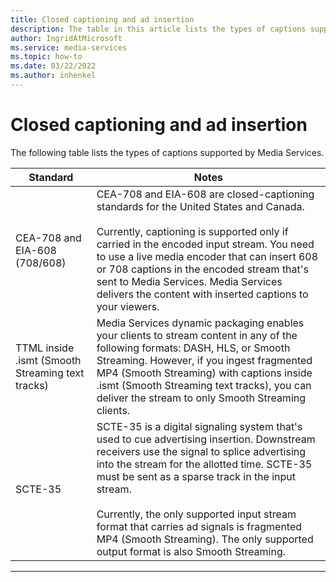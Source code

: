 ```yaml
---
title: Closed captioning and ad insertion
description: The table in this article lists the types of captions supported by Media Services.
author: IngridAtMicrosoft
ms.service: media-services
ms.topic: how-to
ms.date: 03/22/2022
ms.author: inhenkel
---
```


# Closed captioning and ad insertion

The following table lists the types of captions supported by Media Services.

| Standard | Notes |
| -------- | ----- |
| CEA-708 and EIA-608 (708/608) | CEA-708 and EIA-608 are closed-captioning standards for the United States and Canada.<br/><br/>Currently, captioning is supported only if carried in the encoded input stream. You need to use a live media encoder that can insert 608 or 708 captions in the encoded stream that's sent to Media Services. Media Services delivers the content with inserted captions to your viewers. |
| TTML inside .ismt (Smooth Streaming text tracks) | Media Services dynamic packaging enables your clients to stream content in any of the following formats: DASH, HLS, or Smooth Streaming. However, if you ingest fragmented MP4 (Smooth Streaming) with captions inside .ismt (Smooth Streaming text tracks), you can deliver the stream to only Smooth Streaming clients. |
| SCTE-35 | SCTE-35 is a digital signaling system that's used to cue advertising insertion. Downstream receivers use the signal to splice advertising into the stream for the allotted time. SCTE-35 must be sent as a sparse track in the input stream.<br/><br/>Currently, the only supported input stream format that carries ad signals is fragmented MP4 (Smooth Streaming). The only supported output format is also Smooth Streaming. |

---
